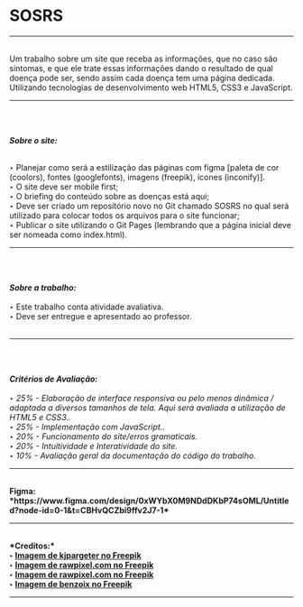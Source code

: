 # SOSRS

<hr><br>
Um trabalho sobre um site que receba as informações, que no caso são sintomas, e que ele trate essas informações dando o resultado de qual doença pode ser, sendo assim cada doença tem uma página dedicada. Utilizando tecnologias de desenvolvimento web HTML5, CSS3 e JavaScript.
<hr><br><br>

*<b>Sobre o site:*</b><br><br>

‣ Planejar como será a estilização das páginas com figma [paleta de cor (coolors), fontes (googlefonts), imagens (freepik), ícones (inconify)]. <br>
‣ O site deve ser mobile first; <br>
‣ O briefing do conteúdo sobre as doenças está aqui; <br>
‣ Deve ser criado um repositório novo no Git chamado SOSRS no qual será utilizado para colocar todos os arquivos para o site funcionar; <br>
‣ Publicar o site utilizando o Git Pages (lembrando que a página inicial deve ser nomeada como index.html). <br>
<hr><br><br>

<b>*Sobre a trabalho:*</b> <br><br>
‣ Este trabalho conta atividade avaliativa. <br>
‣ Deve ser entregue e apresentado ao professor. <br> <br>
<hr><br><br>

*<b>Critérios de Avaliação:</b>* <br><br>
*‣ 25% - Elaboração de interface responsiva ou pelo menos dinâmica / adaptada a diversos tamanhos de tela. Aqui será avaliada a utilização de HTML5 e CSS3..* <br>
*‣ 25% - Implementação com JavaScript..* <br>
*‣ 20% - Funcionamento do site/erros gramaticais.* <br>
*‣ 20% - Intuitividade e Interatividade do site.* <br>
*‣ 10% - Avaliação geral da documentação do código do trabalho.* <br>
<hr><br>
<b>Figma:<b> *https://www.figma.com/design/0xWYbX0M9NDdDKbP74sOML/Untitled?node-id=0-1&t=CBHvQCZbi9ffv2J7-1* <br>
<hr><br>
*<b>Creditos:</b>* <br>
‣ <a href="https://br.freepik.com/fotos-gratis/superficie-de-metal-riscada-de-estilo-grunge-escuro_10167160.htm#fromView=search&page=1&position=0&uuid=28c90813-427e-44b4-bf18-a0ed88e05ed4">Imagem de kjpargeter no Freepik</a><br>
‣ <a href="https://br.freepik.com/fotos-gratis/vetor-de-parede-de-concreto-marrom-com-arranhoes_18835559.htm#fromView=search&page=1&position=1&uuid=4093b879-2aeb-4d14-805c-17664bfbeba2">Imagem de rawpixel.com no Freepik</a><br>
‣ <a href="https://br.freepik.com/search?format=search&last_filter=query&last_value=background+azul&query=background+azul">Imagem de rawpixel.com no Freepik</a><br>
‣ <a href="https://br.freepik.com/fotos-gratis/fundo-azul-do-gradiente-de-luxo-abstrato-liso-azul-escuro-com-vinheta-preta-studio-banner_16455232.htm#fromView=search&page=1&position=26&uuid=3eb254f5-da63-4f49-8c6f-44fb9f9d308a">Imagem de benzoix no Freepik</a><br>
<hr>
